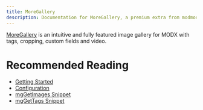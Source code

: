 ```yaml
---
title: MoreGallery
description: Documentation for MoreGallery, a premium extra from modmore for MODX. 
---
```


[MoreGallery](https://www.modmore.com/moregallery/) is an intuitive and fully featured image gallery for MODX with tags, cropping, custom fields and video.

# Recommended Reading

- [Getting Started](Getting_Started)
- [Configuration](Configuration)
- [mgGetImages Snippet](Snippets/mgGetImages)
- [mgGetTags Snippet](Snippets/mgGetTags)